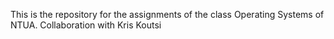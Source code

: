 This is the repository for the assignments of the class Operating Systems of NTUA. Collaboration with Kris Koutsi

